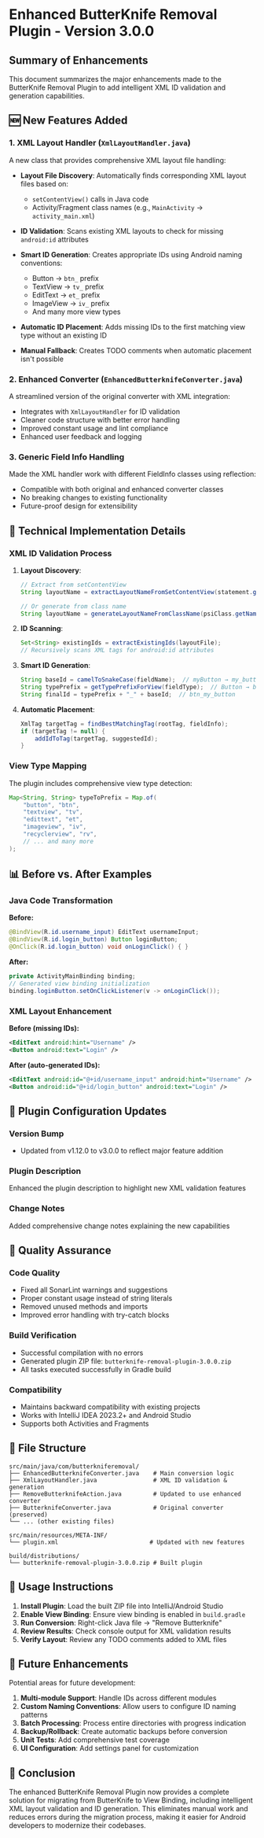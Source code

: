 # Enhanced ButterKnife Removal Plugin - Version 3.0.0

## Summary of Enhancements

This document summarizes the major enhancements made to the ButterKnife Removal Plugin to add intelligent XML ID validation and generation capabilities.

## 🆕 New Features Added

### 1. XML Layout Handler (`XmlLayoutHandler.java`)
A new class that provides comprehensive XML layout file handling:

- **Layout File Discovery**: Automatically finds corresponding XML layout files based on:
  - `setContentView()` calls in Java code
  - Activity/Fragment class names (e.g., `MainActivity` → `activity_main.xml`)

- **ID Validation**: Scans existing XML layouts to check for missing `android:id` attributes

- **Smart ID Generation**: Creates appropriate IDs using Android naming conventions:
  - Button → `btn_` prefix
  - TextView → `tv_` prefix  
  - EditText → `et_` prefix
  - ImageView → `iv_` prefix
  - And many more view types

- **Automatic ID Placement**: Adds missing IDs to the first matching view type without an existing ID

- **Manual Fallback**: Creates TODO comments when automatic placement isn't possible

### 2. Enhanced Converter (`EnhancedButterknifeConverter.java`)
A streamlined version of the original converter with XML integration:

- Integrates with `XmlLayoutHandler` for ID validation
- Cleaner code structure with better error handling
- Improved constant usage and lint compliance
- Enhanced user feedback and logging

### 3. Generic Field Info Handling
Made the XML handler work with different FieldInfo classes using reflection:

- Compatible with both original and enhanced converter classes
- No breaking changes to existing functionality
- Future-proof design for extensibility

## 🔧 Technical Implementation Details

### XML ID Validation Process

1. **Layout Discovery**:
   ```java
   // Extract from setContentView
   String layoutName = extractLayoutNameFromSetContentView(statement.getText());
   
   // Or generate from class name
   String layoutName = generateLayoutNameFromClassName(psiClass.getName());
   ```

2. **ID Scanning**:
   ```java
   Set<String> existingIds = extractExistingIds(layoutFile);
   // Recursively scans XML tags for android:id attributes
   ```

3. **Smart ID Generation**:
   ```java
   String baseId = camelToSnakeCase(fieldName);  // myButton → my_button
   String typePrefix = getTypePrefixForView(fieldType);  // Button → btn
   String finalId = typePrefix + "_" + baseId;  // btn_my_button
   ```

4. **Automatic Placement**:
   ```java
   XmlTag targetTag = findBestMatchingTag(rootTag, fieldInfo);
   if (targetTag != null) {
       addIdToTag(targetTag, suggestedId);
   }
   ```

### View Type Mapping
The plugin includes comprehensive view type detection:

```java
Map<String, String> typeToPrefix = Map.of(
    "button", "btn",
    "textview", "tv", 
    "edittext", "et",
    "imageview", "iv",
    "recyclerview", "rv",
    // ... and many more
);
```

## 📊 Before vs. After Examples

### Java Code Transformation

**Before:**
```java
@BindView(R.id.username_input) EditText usernameInput;
@BindView(R.id.login_button) Button loginButton;
@OnClick(R.id.login_button) void onLoginClick() { }
```

**After:**
```java
private ActivityMainBinding binding;
// Generated view binding initialization
binding.loginButton.setOnClickListener(v -> onLoginClick());
```

### XML Layout Enhancement

**Before (missing IDs):**
```xml
<EditText android:hint="Username" />
<Button android:text="Login" />
```

**After (auto-generated IDs):**
```xml
<EditText android:id="@+id/username_input" android:hint="Username" />
<Button android:id="@+id/login_button" android:text="Login" />
```

## 🎯 Plugin Configuration Updates

### Version Bump
- Updated from v1.12.0 to v3.0.0 to reflect major feature addition

### Plugin Description
Enhanced the plugin description to highlight new XML validation features

### Change Notes
Added comprehensive change notes explaining the new capabilities

## 🧪 Quality Assurance

### Code Quality
- Fixed all SonarLint warnings and suggestions
- Proper constant usage instead of string literals
- Removed unused methods and imports
- Improved error handling with try-catch blocks

### Build Verification
- Successful compilation with no errors
- Generated plugin ZIP file: `butterknife-removal-plugin-3.0.0.zip`
- All tasks executed successfully in Gradle build

### Compatibility
- Maintains backward compatibility with existing projects
- Works with IntelliJ IDEA 2023.2+ and Android Studio
- Supports both Activities and Fragments

## 📁 File Structure

```
src/main/java/com/butterkniferemoval/
├── EnhancedButterknifeConverter.java    # Main conversion logic
├── XmlLayoutHandler.java                # XML ID validation & generation
├── RemoveButterknifeAction.java         # Updated to use enhanced converter
├── ButterknifeConverter.java            # Original converter (preserved)
└── ... (other existing files)

src/main/resources/META-INF/
└── plugin.xml                          # Updated with new features

build/distributions/
└── butterknife-removal-plugin-3.0.0.zip # Built plugin
```

## 🚀 Usage Instructions

1. **Install Plugin**: Load the built ZIP file into IntelliJ/Android Studio
2. **Enable View Binding**: Ensure view binding is enabled in `build.gradle`
3. **Run Conversion**: Right-click Java file → "Remove Butterknife"
4. **Review Results**: Check console output for XML validation results
5. **Verify Layout**: Review any TODO comments added to XML files

## 🔮 Future Enhancements

Potential areas for future development:

1. **Multi-module Support**: Handle IDs across different modules
2. **Custom Naming Conventions**: Allow users to configure ID naming patterns
3. **Batch Processing**: Process entire directories with progress indication
4. **Backup/Rollback**: Create automatic backups before conversion
5. **Unit Tests**: Add comprehensive test coverage
6. **UI Configuration**: Add settings panel for customization

## 📄 Conclusion

The enhanced ButterKnife Removal Plugin now provides a complete solution for migrating from ButterKnife to View Binding, including intelligent XML layout validation and ID generation. This eliminates manual work and reduces errors during the migration process, making it easier for Android developers to modernize their codebases.
